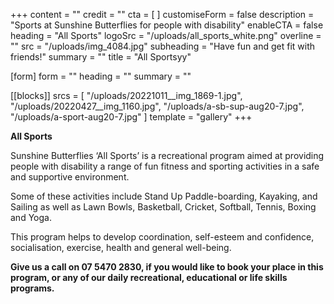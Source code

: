 +++
content = ""
credit = ""
cta = [ ]
customiseForm = false
description = "Sports at Sunshine Butterflies for people with disability"
enableCTA = false
heading = "All Sports"
logoSrc = "/uploads/all_sports_white.png"
overline = ""
src = "/uploads/img_4084.jpg"
subheading = "Have fun and get fit with friends!"
summary = ""
title = "All Sportsyy"

[form]
form = ""
heading = ""
summary = ""

[[blocks]]
srcs = [
  "/uploads/20221011__img_1869-1.jpg",
  "/uploads/20220427__img_1160.jpg",
  "/uploads/a-sb-sup-aug20-7.jpg",
  "/uploads/a-sport-aug20-7.jpg"
]
template = "gallery"
+++



**All Sports**

Sunshine Butterflies ‘All Sports’ is a recreational program aimed at providing people with disability a range of fun fitness and sporting activities in a safe and supportive environment.

Some of these activities include Stand Up Paddle-boarding, Kayaking, and Sailing as well as Lawn Bowls, Basketball, Cricket, Softball, Tennis, Boxing and Yoga.

This program helps to develop coordination, self-esteem and confidence, socialisation, exercise, health and general well-being.

**Give us a call on 07 5470 2830, if you would like to book your place in this program, or any of our daily recreational, educational or life skills programs.**
